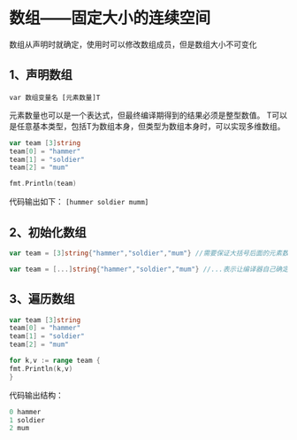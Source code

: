 # 数组——固定大小的连续空间

数组从声明时就确定，使用时可以修改数组成员，但是数组大小不可变化

## 1、声明数组

`var 数组变量名 [元素数量]T`

元素数量也可以是一个表达式，但最终编译期得到的结果必须是整型数值。
T可以是任意基本类型，包括T为数组本身，但类型为数组本身时，可以实现多维数组。

```go
var team [3]string
team[0] = "hammer"
team[1] = "soldier"
team[2] = "mum"

fmt.Println(team)
```

代码输出如下：
`[hummer soldier mumm]`

## 2、初始化数组
          
```go
var team = [3]string{"hammer","soldier","mum"} //需要保证大括号后面的元素数量与数组大小一致

var team = [...]string{"hammer","soldier","mum"} //...表示让编译器自己确定数组大小
```

## 3、遍历数组
           
```go
var team [3]string
team[0] = "hammer"
team[1] = "soldier"
team[2] = "mum"

for k,v := range team {
fmt.Println(k,v)
}
```
代码输出结构：
```go
0 hammer
1 soldier
2 mum
```
